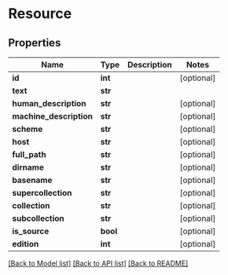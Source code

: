 # Resource

## Properties
Name | Type | Description | Notes
------------ | ------------- | ------------- | -------------
**id** | **int** |  | [optional] 
**text** | **str** |  | 
**human_description** | **str** |  | [optional] 
**machine_description** | **str** |  | [optional] 
**scheme** | **str** |  | [optional] 
**host** | **str** |  | [optional] 
**full_path** | **str** |  | [optional] 
**dirname** | **str** |  | [optional] 
**basename** | **str** |  | [optional] 
**supercollection** | **str** |  | [optional] 
**collection** | **str** |  | [optional] 
**subcollection** | **str** |  | [optional] 
**is_source** | **bool** |  | [optional] 
**edition** | **int** |  | [optional] 

[[Back to Model list]](../README.md#documentation-for-models) [[Back to API list]](../README.md#documentation-for-api-endpoints) [[Back to README]](../README.md)


